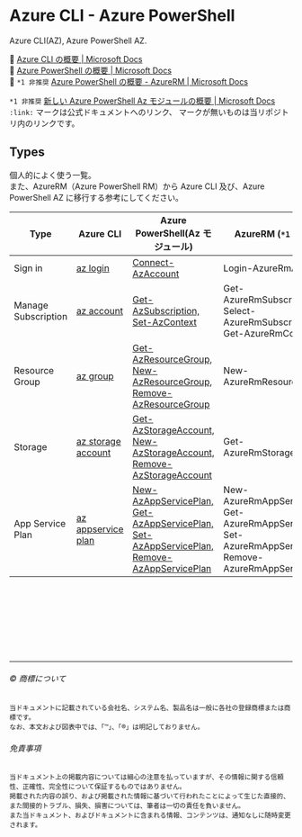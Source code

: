 # Azure CLI - Azure PowerShell

Azure CLI(AZ), Azure PowerShell AZ.  

:link: [Azure CLI の概要 | Microsoft Docs](https://docs.microsoft.com/ja-jp/cli/azure/)  
:link: [Azure PowerShell の概要 | Microsoft Docs](https://docs.microsoft.com/ja-jp/powershell/azure)  
:link: ``*1 非推奨`` [Azure PowerShell の概要 - AzureRM | Microsoft Docs](https://docs.microsoft.com/ja-jp/powershell/azure/azurerm/overview)  


``*1 非推奨`` [新しい Azure PowerShell Az モジュールの概要 | Microsoft Docs](https://docs.microsoft.com/ja-jp/powershell/azure/new-azureps-module-az?view=azps-4.6.1)  
`` :link: `` マークは公式ドキュメントへのリンク、 マークが無いものは当リポジトリ内のリンクです。  

## Types

個人的によく使う一覧。   
また、AzureRM（Azure PowerShell RM）から Azure CLI 及び、Azure PowerShell AZ に移行する参考にしてください。  


| Type                                      | Azure CLI                                   | Azure PowerShell(Az モジュール)                | AzureRM (``*1 非推奨``)
| ----------------------------------------- | ------------------------------------------- | ---------------------------------------------- | ----------------
| Sign in                                   | [az login](login/az.md)                     | [Connect-AzAccount](login/az-powershell.md)    | Login-AzureRmAccount
| Manage Subscription                       | [az account](account/az.md)                 | [Get-AzSubscription, Set-AzContext](account/az-powershell.md) | Get-AzureRmSubscription, Select-AzureRmSubscription, Get-AzureRmContext
| Resource Group                            | [az group](group/az.md)                     | [Get-AzResourceGroup, New-AzResourceGroup, Remove-AzResourceGroup](group/az-powershell.md) | New-AzureRmResourceGroup
| Storage                                   | [az storage account](storage/az.md)         | [Get-AzStorageAccount, New-AzStorageAccount, Remove-AzStorageAccount](storage/az-powershell.md) | Get-AzureRmStorageAccount 
| App Service Plan                          | [az appservice plan](appservice-plan/az.md) | [New-AzAppServicePlan, Get-AzAppServicePlan, Set-AzAppServicePlan, Remove-AzAppServicePlan](appservice-plan/az-powershell.md) | New-AzureRmAppServicePlan, Get-AzureRmAppServicePlan, Set-AzureRmAppServicePlan, Remove-AzureRmAppServicePlan



















　  
　  
　  
　  
　  
　  

* * *

###### :copyright: 商標について

<sup>当ドキュメントに記載されている会社名、システム名、製品名は一般に各社の登録商標または商標です。</sup>  
<sup>なお、本文および図表中では、「™」、「®」は明記しておりません。</sup>  

###### 免責事項  
<sup>当ドキュメント上の掲載内容については細心の注意を払っていますが、その情報に関する信頼性、正確性、完全性について保証するものではありません。</sup>  
<sup>掲載された内容の誤り、および掲載された情報に基づいて行われたことによって生じた直接的、また間接的トラブル、損失、損害については、筆者は一切の責任を負いません。</sup>  
<sup>また当ドキュメント、およびドキュメントに含まれる情報、コンテンツは、通知なしに随時変更されます。</sup>  